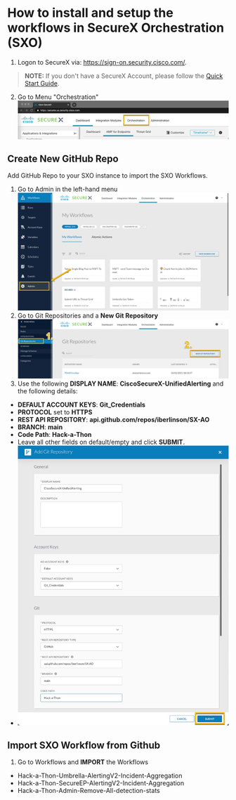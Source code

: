 # How to install and setup the workflows in SecureX Orchestration (SXO)

1. Logon to SecureX via: https://sign-on.security.cisco.com/. 
> **NOTE:** If you don't have a SecureX Account, please follow the [Quick Start Guide](https://www.cisco.com/c/en/us/td/docs/security/secure-sign-on/sso-quick-start-guide/sso-qsg-welcome.html).
2. Go to Menu "Orchestration" 
  ![SecureX_Menu](/Images/Install___SXO_Menu.jpg)


## Create New GitHub Repo
Add GitHub Repo to your SXO instance to import the SXO Workflows.

1. Go to Admin in the left-hand menu
  ![git_1_Menu](/Images/Install___SXO_MenuAdmin.jpg)
2. Go to Git Repositories and a **New Git Repository** 
  ![git_2_NewRep](/Images/Install___SXO_MenuGit.jpg)
3. Use the following **DISPLAY NAME**: **CiscoSecureX-UnifiedAlerting** and the following details:
  * **DEFAULT ACCOUNT KEYS**: **Git_Credentials**
  * **PROTOCOL** set to **HTTPS**
  * **REST API REPOSITORY**: **api.github.com/repos/iberlinson/SX-AO**
  * **BRANCH**: **main**
  * **Code Path**: **Hack-a-Thon**
  * Leave all other fields on default/empty and click **SUBMIT**.
  * ![git_2_RepData](/Images/Install___SXO_GitRepo.jpg)
  
## Import SXO Workflow from Github
1. Go to Workflows and **IMPORT** the Workflows
  * Hack-a-Thon-Umbrella-AlertingV2-Incident-Aggregation
  * Hack-a-Thon-SecureEP-AlertingV2-Incident-Aggregation
  * Hack-a-Thon-Admin-Remove-All-detection-stats
